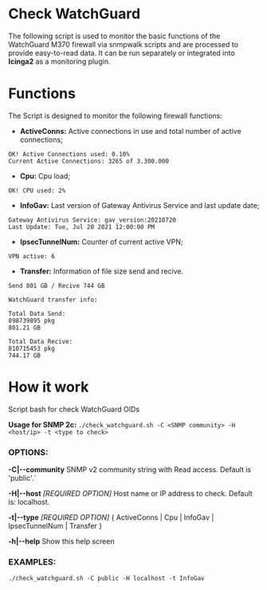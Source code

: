 # Check WatchGuard

The following script is used to monitor the basic functions of the WatchGuard M370 firewall via snmpwalk scripts and are processed to provide easy-to-read data. It can be run separately or integrated into **Icinga2** as a monitoring plugin.

# Functions

The Script is designed to monitor the following firewall functions:

- **ActiveConns:**
Active connections in use and total number of active connections;
```
OK! Active Connections used: 0.10%
Current Active Connections: 3265 of 3.300.000
```
- **Cpu:**
Cpu load;
```
OK! CPU used: 2%
```
- **InfoGav:**
Last version of Gateway Antivirus Service and last update date;
```
Gateway Antivirus Service: gav_version:20210720
Last Update: Tue, Jul 20 2021 12:00:00 PM
```
- **IpsecTunnelNum:**
Counter of current active VPN;
```
VPN active: 6
```
- **Transfer:**
Information of file size send and recive.
```
Send 801 GB / Recive 744 GB

WatchGuard transfer info:

Total Data Send:
898739895 pkg
801.21 GB

Total Data Recive:
810715453 pkg
744.17 GB
```

# How it work

Script bash for check WatchGuard OIDs

**Usage for SNMP 2c:**
`./check_watchguard.sh -C <SNMP community> -H <host/ip> -t <type to check>`


### OPTIONS:

**-C|--community**
SNMP v2 community string with Read access. Default is 'public'.`

**-H|--host**
*[REQUIRED OPTION]* Host name or IP address to check. Default is: localhost.

**-t|--type**
*[REQUIRED OPTION]* { ActiveConns | Cpu | InfoGav | IpsecTunnelNum | Transfer }

**-h|--help**
Show this help screen

### EXAMPLES:

`./check_watchguard.sh -C public -H localhost -t InfoGav`


